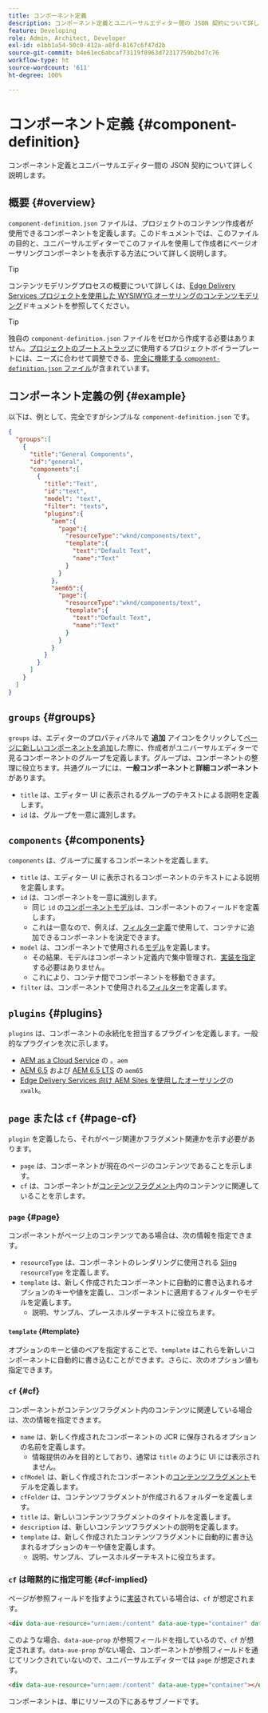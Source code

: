 ```yaml
---
title: コンポーネント定義
description: コンポーネント定義とユニバーサルエディター間の JSON 契約について詳しく説明します。
feature: Developing
role: Admin, Architect, Developer
exl-id: e1bb1a54-50c0-412a-a8fd-8167c6f47d2b
source-git-commit: b4e61ec6abcaf73119f8963d72317759b2bd7c76
workflow-type: ht
source-wordcount: '611'
ht-degree: 100%

---
```


# コンポーネント定義 {#component-definition}

コンポーネント定義とユニバーサルエディター間の JSON 契約について詳しく説明します。

## 概要 {#overview}

`component-definition.json` ファイルは、プロジェクトのコンテンツ作成者が使用できるコンポーネントを定義します。このドキュメントでは、このファイルの目的と、ユニバーサルエディターでこのファイルを使用して作成者にページオーサリングコンポーネントを表示する方法について詳しく説明します。

>[!TIP]
>
>コンテンツモデリングプロセスの概要について詳しくは、[Edge Delivery Services プロジェクトを使用した WYSIWYG オーサリングのコンテンツモデリング](https://www.aem.live/developer/component-model-definitions)ドキュメントを参照してください。

>[!TIP]
>
>独自の `component-definition.json` ファイルをゼロから作成する必要はありません。[プロジェクトのブートストラップ](https://www.aem.live/developer/ue-tutorial)に使用するプロジェクトボイラープレートには、ニーズに合わせて調整できる、[完全に機能する `component-definition.json` ファイル](https://github.com/adobe-rnd/aem-boilerplate-xwalk/blob/main/component-definition.json)が含まれています。

## コンポーネント定義の例 {#example}

以下は、例として、完全ですがシンプルな `component-definition.json` です。

```json
{
  "groups":[
    {
      "title":"General Components",
      "id":"general",
      "components":[
        {
          "title":"Text",
          "id":"text",
          "model": "text",
          "filter": "texts",
          "plugins":{
            "aem":{
              "page":{
                "resourceType":"wknd/components/text",
                "template":{
                  "text":"Default Text",
                  "name":"Text"
                }
              }
            },
            "aem65":{
              "page":{
                "resourceType":"wknd/components/text",
                "template":{
                  "text":"Default Text",
                  "name":"Text"
                }
              }
            }
          }
        }
      ]
    }
  ]
}
```

## `groups` {#groups}

`groups` は、エディターのプロパティパネルで **追加** アイコンをクリックして[ページに新しいコンポーネントを追加](/help/sites-cloud/authoring/universal-editor/authoring.md#adding-components)した際に、作成者がユニバーサルエディターで見るコンポーネントのグループを定義します。グループは、コンポーネントの整理に役立ちます。共通グループには、**一般コンポーネント**&#x200B;と&#x200B;**詳細コンポーネント**&#x200B;があります。

* `title` は、エディター UI に表示されるグループのテキストによる説明を定義します。
* `id` は、グループを一意に識別します。

## `components` {#components}

`components` は、グループに属するコンポーネントを定義します。

* `title` は、エディター UI に表示されるコンポーネントのテキストによる説明を定義します。
* `id` は、コンポーネントを一意に識別します。
   * 同じ `id` の[コンポーネントモデル](/help/implementing/universal-editor/field-types.md#model-structure)は、コンポーネントのフィールドを定義します。
   * これは一意なので、例えば、[フィルター定義](/help/implementing/universal-editor/filtering.md)で使用して、コンテナに追加できるコンポーネントを決定できます。
* `model` は、コンポーネントで使用される[モデル](/help/implementing/universal-editor/field-types.md#model-structure)を定義します。
   * その結果、モデルはコンポーネント定義内で集中管理され、[実装を指定](/help/implementing/universal-editor/field-types.md#instrumentation)する必要はありません。
   * これにより、コンテナ間でコンポーネントを移動できます。
* `filter` は、コンポーネントで使用される[フィルター](/help/implementing/universal-editor/filtering.md)を定義します。

## `plugins` {#plugins}

`plugins` は、コンポーネントの永続化を担当するプラグインを定義します。一般的なプラグインを次に示します。

* [AEM as a Cloud Service](https://experienceleague.adobe.com/ja/docs/experience-manager-cloud-service) の 。`aem`
* [AEM 6.5](https://experienceleague.adobe.com/ja/docs/experience-manager-65) および [AEM 6.5 LTS](https://experienceleague.adobe.com/ja/docs/experience-manager-65-lts) の `aem65`
* [Edge Delivery Services 向け AEM Sites を使用したオーサリング](https://www.aem.live/developer/ue-tutorial)の `xwalk`。

## `page` または `cf` {#page-cf}

`plugin` を定義したら、それがページ関連かフラグメント関連かを示す必要があります。

* `page` は、コンポーネントが現在のページのコンテンツであることを示します。
* `cf` は、コンポーネントが[コンテンツフラグメント](/help/assets/content-fragments/content-fragments.md)内のコンテンツに関連していることを示します。

### `page` {#page}

コンポーネントがページ上のコンテンツである場合は、次の情報を指定できます。

* `resourceType` は、コンポーネントのレンダリングに使用される [Sling](/help/implementing/developing/introduction/sling-cheatsheet.md) `resourceType` を定義します。
* `template` は、新しく作成されたコンポーネントに自動的に書き込まれるオプションのキーや値を定義し、コンポーネントに適用するフィルターやモデルを定義します。
   * 説明、サンプル、プレースホルダーテキストに役立ちます。

#### `template` {#template}

オプションのキーと値のペアを指定することで、`template` はこれらを新しいコンポーネントに自動的に書き込むことができます。さらに、次のオプション値も指定できます。

### `cf` {#cf}

コンポーネントがコンテンツフラグメント内のコンテンツに関連している場合は、次の情報を指定できます。

* `name` は、新しく作成されたコンポーネントの JCR に保存されるオプションの名前を定義します。
   * 情報提供のみを目的としており、通常は `title` のように UI には表示されません。
* `cfModel` は、新しく作成されたコンポーネントの[コンテンツフラグメント](/help/assets/content-fragments/content-fragments-models.md)モデルを定義します。
* `cfFolder` は、コンテンツフラグメントが作成されるフォルダーを定義します。
* `title` は、新しいコンテンツフラグメントのタイトルを定義します。
* `description` は、新しいコンテンツフラグメントの説明を定義します。
* `template` は、新しく作成されたコンテンツフラグメントに自動的に書き込まれるオプションのキーや値を定義します。
   * 説明、サンプル、プレースホルダーテキストに役立ちます。

### `cf` は暗黙的に指定可能 {#cf-implied}

ページが参照フィールドを指すように[実装](/help/implementing/universal-editor/getting-started.md#instrument-page)されている場合は、`cf` が想定されます。

```html
<div data-aue-resource="urn:aem:/content" data-aue-type="container" data-aue-prop="field"></div>
```

このような場合、`data-aue-prop` が参照フィールドを指しているので、`cf` が想定されます。`data-aue-prop` がない場合、コンポーネントが参照フィールドを通じてリンクされていないので、ユニバーサルエディターでは `page` が想定されます。

```html
<div data-aue-resource="urn:aem:/content" data-aue-type="container"></div>
```

コンポーネントは、単にリソースの下にあるサブノードです。
